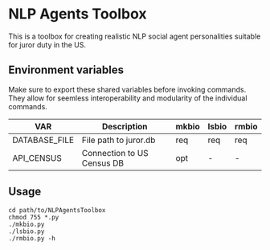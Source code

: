 # NLP Agents Toolbox

This is a toolbox for creating realistic NLP social agent 
personalities suitable for juror duty in the US.

## Environment variables

Make sure to export these shared variables before invoking commands. 
They allow for seemless interoperability and modularity of the 
individual commands.

| VAR           | Description                | mkbio | lsbio | rmbio |
|---------------|----------------------------|-------|-------|-------|
| DATABASE_FILE | File path to juror.db      | req   | req   | req   |
| API_CENSUS    | Connection to US Census DB | opt   | -     | -     |

## Usage 

```
cd path/to/NLPAgentsToolbox
chmod 755 *.py
./mkbio.py
./lsbio.py
./rmbio.py -h
```
